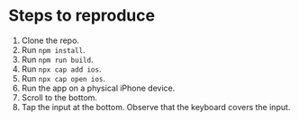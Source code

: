 # Steps to reproduce

1. Clone the repo.
2. Run `npm install`.
3. Run `npm run build`.
4. Run `npx cap add ios`.
5. Run `npx cap open ios`.
6. Run the app on a physical iPhone device.
7. Scroll to the bottom.
8. Tap the input at the bottom. Observe that the keyboard covers the input.